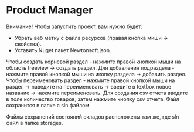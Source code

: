 # Product Manager

Внимание! Чтобы запустить проект, вам нужно будет:
* Убрать веб метку с файла ресурсов (правая кнопка миши -> свойства).
* Уставить Nuget пакет Newtonsoft.json.

Чтобы создать корневой раздел - нажмите правой кнопкой мыши на область treeview -> создать раздел.
Для добавления подраздела - нажмите правой кнопкой мыши на икопку раздела -> добавить раздел.
Чтобы переименовать раздел - нажмите правой кнопкой мыши на раздел -> наведите на переименовать -> введите в textbox новое название -> нажмите переименовать.
Для создания csv отчета введите в поле количество товаров, затем нажмите кнопку csv отчета. Файл сохранится в папке с sln файлом.

Файлы сохранений состояний складов расположены там же, где sln файл в папке storages.